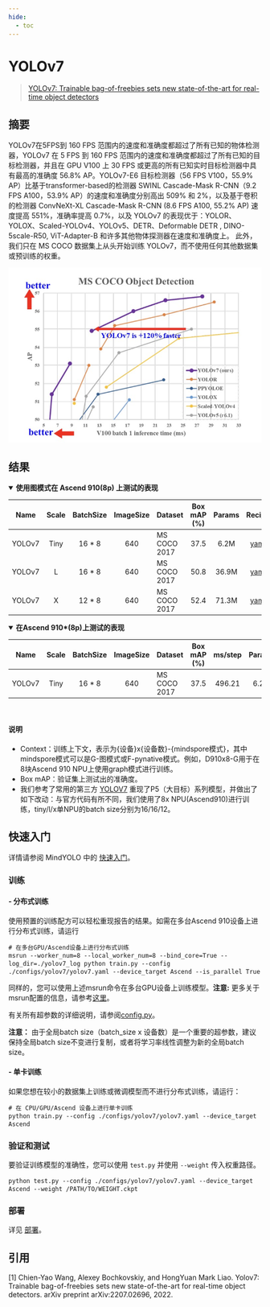 ```yaml
---
hide:
  - toc
---
```


# YOLOv7

> [YOLOv7: Trainable bag-of-freebies sets new state-of-the-art for real-time object detectors](https://arxiv.org/pdf/2207.02696.pdf)

## 摘要
YOLOv7在5FPS到 160 FPS 范围内的速度和准确度都超过了所有已知的物体检测器，YOLOv7 在 5 FPS 到 160 FPS 范围内的速度和准确度都超过了所有已知的目标检测器，并且在 GPU V100 上 30 FPS 或更高的所有已知实时目标检测器中具有最高的准确度 56.8% AP。YOLOv7-E6 目标检测器（56 FPS V100，55.9% AP）比基于transformer-based的检测器 SWINL Cascade-Mask R-CNN（9.2 FPS A100，53.9% AP）的速度和准确度分别高出 509% 和 2%，以及基于卷积的检测器 ConvNeXt-XL Cascade-Mask R-CNN (8.6 FPS A100, 55.2% AP) 速度提高 551%，准确率提高 0.7%，以及 YOLOv7 的表现优于：YOLOR、YOLOX、Scaled-YOLOv4、YOLOv5、DETR、Deformable DETR  , DINO-5scale-R50, ViT-Adapter-B 和许多其他物体探测器在速度和准确度上。 此外，我们只在 MS COCO 数据集上从头开始训练 YOLOv7，而不使用任何其他数据集或预训练的权重。

<div align=center>
<img src="https://raw.githubusercontent.com/zhanghuiyao/pics/main/mindyolo1680834261686.jpg"/>
</div>

## 结果

<details open markdown>
<summary><b>使用图模式在 Ascend 910(8p) 上测试的表现</b></summary>

| Name   |        Scale       | BatchSize | ImageSize | Dataset      | Box mAP (%) | Params |                Recipe                        | Download                                                                                                             |
|--------|        :---:       |   :---:   |   :---:   |--------------|    :---:    |  :---: |                :---:                         |        :---:       |
| YOLOv7 | Tiny               |  16 * 8   |    640    | MS COCO 2017 |    37.5     | 6.2M   | [yaml](https://github.com/mindspore-lab/mindyolo/blob/master/configs/yolov7/yolov7-tiny.yaml)    | [weights](https://download.mindspore.cn/toolkits/mindyolo/yolov7/yolov7-tiny_300e_mAP375-d8972c94.ckpt)              |
| YOLOv7 | L                  |  16 * 8   |    640    | MS COCO 2017 |    50.8     | 36.9M  | [yaml](https://github.com/mindspore-lab/mindyolo/blob/master/configs/yolov7/yolov7.yaml)         | [weights](https://download.mindspore.cn/toolkits/mindyolo/yolov7/yolov7_300e_mAP508-734ac919.ckpt)                   |
| YOLOv7 | X                  |  12 * 8   |    640    | MS COCO 2017 |    52.4     | 71.3M  | [yaml](https://github.com/mindspore-lab/mindyolo/blob/master/configs/yolov7/yolov7-x.yaml)       | [weights](https://download.mindspore.cn/toolkits/mindyolo/yolov7/yolov7-x_300e_mAP524-e2f58741.ckpt)                 |
</details>

<details open markdown>
<summary><b>在Ascend 910*(8p)上测试的表现</b></summary>

| Name   |        Scale       | BatchSize | ImageSize | Dataset      | Box mAP (%) | ms/step | Params |                Recipe                        | Download                                                                                                             |
|--------|        :---:       |   :---:   |   :---:   |--------------|    :---:    |  :---:  |  :---: |                :---:                         |        :---:       |
| YOLOv7 | Tiny               |  16 * 8   |    640    | MS COCO 2017 |     37.5    | 496.21  | 6.2M   | [yaml](https://github.com/mindspore-lab/mindyolo/blob/master/configs/yolov7/yolov7-tiny.yaml)    | [weights](https://download-mindspore.osinfra.cn/toolkits/mindyolo/yolov7/yolov7-tiny_300e_mAP375-1d2ddf4b-910v2.ckpt)              |
</details>

<br>

#### 说明

- Context：训练上下文，表示为{设备}x{设备数}-{mindspore模式}，其中mindspore模式可以是G-图模式或F-pynative模式。例如，D910x8-G用于在8块Ascend 910 NPU上使用graph模式进行训练。
- Box mAP：验证集上测试出的准确度。
- 我们参考了常用的第三方 [YOLOV7](https://github.com/WongKinYiu/yolov7) 重现了P5（大目标）系列模型，并做出了如下改动：与官方代码有所不同，我们使用了8x NPU(Ascend910)进行训练，tiny/l/x单NPU的batch size分别为16/16/12。

## 快速入门

详情请参阅 MindYOLO 中的 [快速入门](../tutorials/quick_start.md)。

### 训练

#### - 分布式训练

使用预置的训练配方可以轻松重现报告的结果。如需在多台Ascend 910设备上进行分布式训练，请运行
```shell
# 在多台GPU/Ascend设备上进行分布式训练
msrun --worker_num=8 --local_worker_num=8 --bind_core=True --log_dir=./yolov7_log python train.py --config ./configs/yolov7/yolov7.yaml --device_target Ascend --is_parallel True
```

同样的，您可以使用上述msrun命令在多台GPU设备上训练模型。**注意:** 更多关于msrun配置的信息，请参考[这里](https://www.mindspore.cn/tutorials/experts/zh-CN/r2.3.1/parallel/msrun_launcher.html)。

有关所有超参数的详细说明，请参阅[config.py](https://github.com/mindspore-lab/mindyolo/blob/master/mindyolo/utils/config.py)。

**注意：** 由于全局batch size（batch_size x 设备数）是一个重要的超参数，建议保持全局batch size不变进行复制，或者将学习率线性调整为新的全局batch size。

#### - 单卡训练

如果您想在较小的数据集上训练或微调模型而不进行分布式训练，请运行：

```shell
# 在 CPU/GPU/Ascend 设备上进行单卡训练
python train.py --config ./configs/yolov7/yolov7.yaml --device_target Ascend
```


### 验证和测试

要验证训练模型的准确性，您可以使用 `test.py` 并使用 `--weight` 传入权重路径。

```
python test.py --config ./configs/yolov7/yolov7.yaml --device_target Ascend --weight /PATH/TO/WEIGHT.ckpt
```

### 部署

详见 [部署](../tutorials/deployment.md)。

## 引用

<!--- Guideline: Citation format should follow GB/T 7714. -->
[1] Chien-Yao Wang, Alexey Bochkovskiy, and HongYuan Mark Liao. Yolov7: Trainable bag-of-freebies sets new state-of-the-art for real-time object detectors. arXiv preprint arXiv:2207.02696, 2022.
